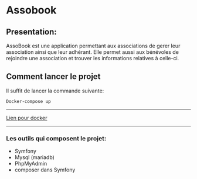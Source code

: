# Assobook

## Presentation:
AssoBook est une application permettant aux associations de gerer leur association ainsi que leur adhérant. Elle permet aussi aux bénévoles de rejoindre une association et trouver les informations relatives à celle-ci.


## Comment lancer le projet
Il suffit de lancer la commande suivante: 

`Docker-compose up`

------------


[Lien pour docker](http://https://docs.docker.com/get-docker/ "Lien pour docker")

------------


### Les outils qui composent le projet: 
- Symfony
- Mysql (mariadb)
- PhpMyAdmin
- composer dans Symfony
